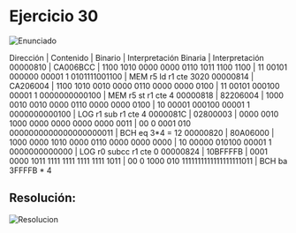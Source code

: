 # Ejercicio 30

![Enunciado](https://github.com/Lukas-De-Angelis-Riva/Estructura-Assembly/blob/master/Ejercicio30/Enunciado.JPG)

Dirección		|		Contenido		|		Binario										| Interpretación Binaria					| Interpretación
00000810		|		CA006BCC		|		1100 1010 0000 0000 0110 1011 1100 1100		|	11 00101 000000 00001 1 0101111001100	| MEM r5 ld  r1 cte 3020
00000814		|		CA206004		|		1100 1010 0010 0000 0110 0000 0000 0100		|	11 00101 000100 00001 1 0000000000100	| MEM r5 st  r1 cte 4
00000818		|		82206004		|		1000 0010 0010 0000 0110 0000 0000 0100		|	10 00001 000100 00001 1 0000000000100	| LOG r1 sub r1 cte 4
0000081C		|		02800003		|		0000 0010 1000 0000 0000 0000 0000 0011		|	00 0 0001 010 0000000000000000000011	| BCH eq 3*4 = 12
00000820		|		80A06000		|		1000 0000 1010 0000 0110 0000 0000 0000 	|	10 00000 010100 00001 1 0000000000000	| LOG r0 subcc r1 cte 0
00000824		|		10BFFFFB		|		0001 0000 1011 1111 1111 1111 1111 1011		|	00 0 1000 010 1111111111111111111011	| BCH ba 3FFFFB * 4

## Resolución:
![Resolucion](https://github.com/Lukas-De-Angelis-Riva/Estructura-Assembly/blob/master/EjercicioEj30/ResolucionEj30.JPG)